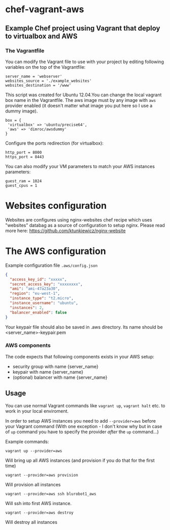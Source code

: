 # chef-vagrant-aws
## Example Chef project using Vagrant that deploy to virtualbox and AWS

### The Vagrantfile

You can modify the Vagrant file to use with your project by editing following variables on the top
of the Vagrantfile:

```
server_name = 'webserver'
websites_source = './example_websites'
websites_destination = '/www'
```

This script was created for Ubuntu 12.04.You can change the local vagrant box name in the Vagrantfile. 
The aws image must by any image with `aws` provider enabled (it doesn't matter what image you put here so I use a dummy image).

```
box = {
 'virtualbox' => 'ubuntu/precise64',
 'aws' => 'dimroc/awsdummy'
}
```

Configure the ports redirection (for virtualbox):
```
http_port = 8000
https_port = 8443
```

You can also modify your VM parameters to match your AWS instances parameters:
```
guest_ram = 1024
guest_cpus = 1
```

# Websites configuration

Websites are configures using nginx-websites chef recipe which uses "websites" databag as a source of configuration to setup nginx.
Please read more here: https://github.com/ktunkiewicz/nginx-website

# The AWS configuration

Example configuration file `.aws/config.json`

```json
{
  "access_key_id": "xxxxx",
  "secret_access_key": "xxxxxxxx",
  "ami": "ami-47a23a30",
  "region": "eu-west-1",
  "instance_type": "t2.micro",
  "instance_username": "ubuntu",
  "instances": 2,
  "balancer_enabled": false
}
```

Your keypair file should also be saved in .aws directory. Its name should be <server_name>-keypair.pem

### AWS components

The code expects that following components exists in your AWS setup:
- security group with name {server_name}
- keypair with name {server_name}
- (optional) balancer with name {server_name}

## Usage

You can use normal Vagrant commands like `vagrant up`, `vagrant halt` etc. to work in your local enviroment.

In order to setup AWS instances you need to add `--provider=aws` before your Vagrant command
(With one exception - I don't know why but in case of `up` command you have to specify the provider *after* the `up` command...)

Example commands:

`vagrant up --provider=aws`

Will bring up all AWS instances (and provision if you do that for the first time)

`vagrant --provider=aws provision`

Will provision all instances

`vagrant --provider=aws ssh blurobot1_aws`

Will ssh into first AWS instance.


`vagrant --provider=aws destroy`

Will destroy all instances
